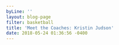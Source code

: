 ```yaml
---
byLine: ''
layout: blog-page
filter: basketball
title: 'Meet the Coaches: Kristin Judson'
date: 2018-05-24 01:36:56 -0400
---
```

